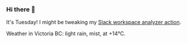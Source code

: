 ### Hi there :wave:

It's Tuesday! I might be tweaking my [Slack workspace analyzer action](https://github.com/bewuethr/slack-analyzer).

Weather in Victoria BC: light rain, mist, at +14°C.
